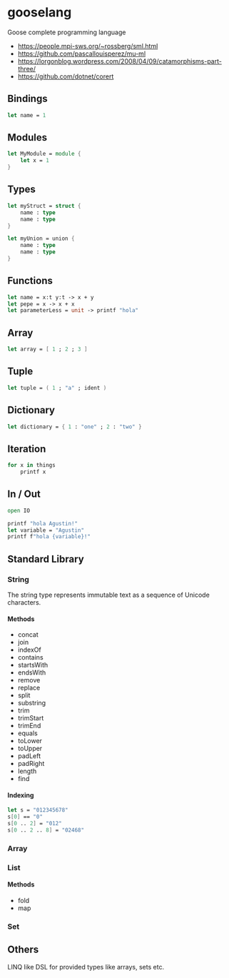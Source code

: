 # gooselang

Goose complete programming language

- https://people.mpi-sws.org/~rossberg/sml.html
- https://github.com/pascallouisperez/mu-ml
- https://lorgonblog.wordpress.com/2008/04/09/catamorphisms-part-three/
- https://github.com/dotnet/corert

## Bindings

```fsharp
let name = 1
```

## Modules

```fsharp
let MyModule = module {
    let x = 1
}
```

## Types

```fsharp
let myStruct = struct {
    name : type
    name : type
}

let myUnion = union {
    name : type
    name : type
}
```

## Functions

```fsharp
let name = x:t y:t -> x + y
let pepe = x -> x + x
let parameterLess = unit -> printf "hola"
```

## Array

```fsharp
let array = [ 1 ; 2 ; 3 ]
```

## Tuple

```fsharp
let tuple = ( 1 ; "a" ; ident )
```

## Dictionary

```fsharp
let dictionary = { 1 : "one" ; 2 : "two" }
```

## Iteration

```fsharp
for x in things
    printf x
```

## In / Out

```fsharp
open IO

printf "hola Agustin!"
let variable = "Agustin"
printf f"hola {variable}!"
```

## Standard Library

### String

The string type represents immutable text as a sequence of Unicode characters.

#### Methods

- concat
- join
- indexOf
- contains
- startsWith
- endsWith
- remove
- replace
- split
- substring
- trim
- trimStart
- trimEnd
- equals
- toLower
- toUpper
- padLeft
- padRight
- length
- find

#### Indexing

```fsharp
let s = "012345678"
s[0] == "0"
s[0 .. 2] = "012"
s[0 .. 2 .. 8] = "02468"
```

### Array

### List

#### Methods

- fold
- map

### Set

## Others

LINQ like DSL for provided types like arrays, sets etc.
